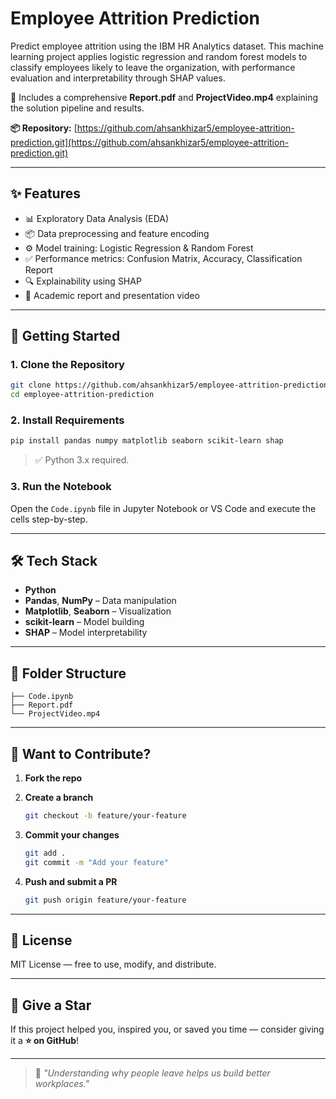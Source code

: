 # Employee Attrition Prediction

Predict employee attrition using the IBM HR Analytics dataset. This machine learning project applies logistic regression and random forest models to classify employees likely to leave the organization, with performance evaluation and interpretability through SHAP values.

📄 Includes a comprehensive **Report.pdf** and **ProjectVideo.mp4** explaining the solution pipeline and results.

**📦 Repository:** [https://github.com/ahsankhizar5/employee-attrition-prediction.git](https://github.com/ahsankhizar5/employee-attrition-prediction.git)

---

## ✨ Features

* 📊 Exploratory Data Analysis (EDA)
* 📦 Data preprocessing and feature encoding
* ⚙️ Model training: Logistic Regression & Random Forest
* ✅ Performance metrics: Confusion Matrix, Accuracy, Classification Report
* 🔍 Explainability using SHAP
* 📄 Academic report and presentation video

---

## 🚀 Getting Started

### 1. **Clone the Repository**

```bash
git clone https://github.com/ahsankhizar5/employee-attrition-prediction.git
cd employee-attrition-prediction
````

### 2. **Install Requirements**

```bash
pip install pandas numpy matplotlib seaborn scikit-learn shap
```

> ✅ Python 3.x required.

### 3. **Run the Notebook**

Open the `Code.ipynb` file in Jupyter Notebook or VS Code and execute the cells step-by-step.

---

## 🛠️ Tech Stack

* **Python**
* **Pandas**, **NumPy** – Data manipulation
* **Matplotlib**, **Seaborn** – Visualization
* **scikit-learn** – Model building
* **SHAP** – Model interpretability

---

## 📁 Folder Structure

```
├── Code.ipynb
├── Report.pdf
└── ProjectVideo.mp4
```

---

## 🤝 Want to Contribute?

1. **Fork the repo**

2. **Create a branch**

   ```bash
   git checkout -b feature/your-feature
   ```

3. **Commit your changes**

   ```bash
   git add .
   git commit -m "Add your feature"
   ```

4. **Push and submit a PR**

   ```bash
   git push origin feature/your-feature
   ```

---

## 📄 License

MIT License — free to use, modify, and distribute.

---

## 🌟 Give a Star

If this project helped you, inspired you, or saved you time — consider giving it a **⭐ on GitHub**!

---

> 🧠 *"Understanding why people leave helps us build better workplaces."*
